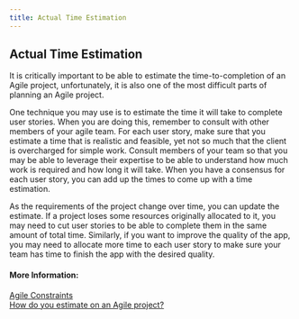 ```yaml
---
title: Actual Time Estimation
---
```

## Actual Time Estimation

<!-- The article goes here, in GitHub-flavored Markdown. Feel free to add YouTube videos, images, and CodePen/JSBin embeds  -->
It is critically important to be able to estimate the time-to-completion of an Agile project, unfortunately, it is also one of the most difficult parts of planning an Agile project. 

One technique you may use is to estimate the time it will take to complete user stories. When you are doing this, remember to consult with other members of your agile team. For each user story, make sure that you estimate a time that is realistic and feasible, yet not so much that the client is overcharged for simple work. Consult members of your team so that you may be able to leverage their expertise to be able to understand how much work is required and how long it will take. When you have a consensus for each user story, you can add up the times to come up with a time estimation. 

As the requirements of the project change over time, you can update the estimate. If a project loses some resources originally allocated to it, you may need to cut user stories to be able to complete them in the same amount of total time. Similarly, if you want to improve the quality of the app, you may need to allocate more time to each user story to make sure your team has time to finish the app with the desired quality.


#### More Information:
<!-- Please add any articles you think might be helpful to read before writing the article -->
<a href='http://www.brighthubpm.com/agile/50212-the-agile-triangle-value-quality-and-constraints/'>Agile Constraints</a>  
<a href='http://info.thoughtworks.com/rs/thoughtworks2/images/twebook-perspectives-estimation_1.pdf'>How do you estimate on an Agile project?</a>

